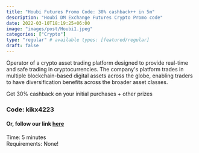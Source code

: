 ```yaml
---
title: "Houbi Futures Promo Code: 30% cashback++ in 5m"
description: "Houbi DM Exchange Futures Crypto Promo code"
date: 2022-03-10T18:19:25+06:00
image: "images/post/Houbi1.jpeg"
categories: ["Crypto"]
type: "regular" # available types: [featured/regular]
draft: false
---
```


Operator of a crypto asset trading platform designed to provide real-time and safe trading in cryptocurrencies. The company's platform trades in multiple blockchain-based digital assets across the globe, enabling traders to have diversification benefits across the broader asset classes.

Get 30% cashback on your initial purchases + other prizes

### Code: kikx4223

#### Or, follow our link [here](https://www.huobi.com/en-us/topic/double-reward/?invite_code=kikx4223)

Time: 5 minutes <br>
Requirements: None!
